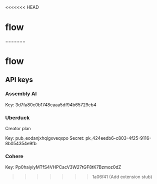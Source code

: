 <<<<<<< HEAD
# flow
=======
# flow

## API keys

### Assembly AI 
Key: 3d7fa80c0b1748eaaa5df94b65729cb4

### Uberduck
Creator plan

Key:  pub_eodanjxhqigxveqxpo
Secret: pk_424eedb6-c803-4f25-9116-8b054354e9fb

### Cohere
Key: Pp0haiyiyMTfS4VHPCacV3W27tGF8tK7Bzmoz0dZ 
>>>>>>> 1a06f41 (Add extension stub)
